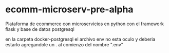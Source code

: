 # ecomm-microserv-pre-alpha
Plataforma de ecommerce con microservicios en python con el framework flask y base de datos postgresql

en la carpeta docker-postgresql el archivo env no esta oculo y deberia estarlo agregandole un . al comienzo del nombre ".env"
